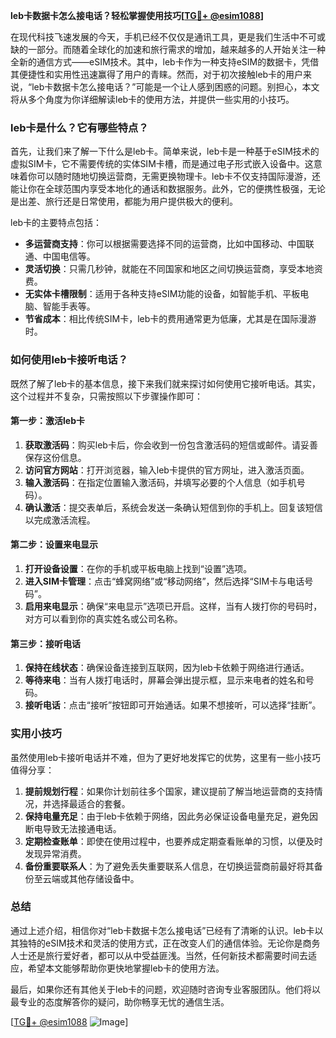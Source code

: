 **leb卡数据卡怎么接电话？轻松掌握使用技巧[[TG💪+ @esim1088](https://t.me/s/esim1088)]**

在现代科技飞速发展的今天，手机已经不仅仅是通讯工具，更是我们生活中不可或缺的一部分。而随着全球化的加速和旅行需求的增加，越来越多的人开始关注一种全新的通信方式——eSIM技术。其中，leb卡作为一种支持eSIM的数据卡，凭借其便捷性和实用性迅速赢得了用户的青睐。然而，对于初次接触leb卡的用户来说，“leb卡数据卡怎么接电话？”可能是一个让人感到困惑的问题。别担心，本文将从多个角度为你详细解读leb卡的使用方法，并提供一些实用的小技巧。

### leb卡是什么？它有哪些特点？

首先，让我们来了解一下什么是leb卡。简单来说，leb卡是一种基于eSIM技术的虚拟SIM卡，它不需要传统的实体SIM卡槽，而是通过电子形式嵌入设备中。这意味着你可以随时随地切换运营商，无需更换物理卡。leb卡不仅支持国际漫游，还能让你在全球范围内享受本地化的通话和数据服务。此外，它的便携性极强，无论是出差、旅行还是日常使用，都能为用户提供极大的便利。

leb卡的主要特点包括：

- **多运营商支持**：你可以根据需要选择不同的运营商，比如中国移动、中国联通、中国电信等。
- **灵活切换**：只需几秒钟，就能在不同国家和地区之间切换运营商，享受本地资费。
- **无实体卡槽限制**：适用于各种支持eSIM功能的设备，如智能手机、平板电脑、智能手表等。
- **节省成本**：相比传统SIM卡，leb卡的费用通常更为低廉，尤其是在国际漫游时。

### 如何使用leb卡接听电话？

既然了解了leb卡的基本信息，接下来我们就来探讨如何使用它接听电话。其实，这个过程并不复杂，只需按照以下步骤操作即可：

#### 第一步：激活leb卡

1. **获取激活码**：购买leb卡后，你会收到一份包含激活码的短信或邮件。请妥善保存这份信息。
2. **访问官方网站**：打开浏览器，输入leb卡提供的官方网址，进入激活页面。
3. **输入激活码**：在指定位置输入激活码，并填写必要的个人信息（如手机号码）。
4. **确认激活**：提交表单后，系统会发送一条确认短信到你的手机上。回复该短信以完成激活流程。

#### 第二步：设置来电显示

1. **打开设备设置**：在你的手机或平板电脑上找到“设置”选项。
2. **进入SIM卡管理**：点击“蜂窝网络”或“移动网络”，然后选择“SIM卡与电话号码”。
3. **启用来电显示**：确保“来电显示”选项已开启。这样，当有人拨打你的号码时，对方可以看到你的真实姓名或公司名称。

#### 第三步：接听电话

1. **保持在线状态**：确保设备连接到互联网，因为leb卡依赖于网络进行通话。
2. **等待来电**：当有人拨打电话时，屏幕会弹出提示框，显示来电者的姓名和号码。
3. **接听电话**：点击“接听”按钮即可开始通话。如果不想接听，可以选择“挂断”。

### 实用小技巧

虽然使用leb卡接听电话并不难，但为了更好地发挥它的优势，这里有一些小技巧值得分享：

1. **提前规划行程**：如果你计划前往多个国家，建议提前了解当地运营商的支持情况，并选择最适合的套餐。
2. **保持电量充足**：由于leb卡依赖于网络，因此务必保证设备电量充足，避免因断电导致无法接通电话。
3. **定期检查账单**：即使在使用过程中，也要养成定期查看账单的习惯，以便及时发现异常消费。
4. **备份重要联系人**：为了避免丢失重要联系人信息，在切换运营商前最好将其备份至云端或其他存储设备中。

### 总结

通过上述介绍，相信你对“leb卡数据卡怎么接电话”已经有了清晰的认识。leb卡以其独特的eSIM技术和灵活的使用方式，正在改变人们的通信体验。无论你是商务人士还是旅行爱好者，都可以从中受益匪浅。当然，任何新技术都需要时间去适应，希望本文能够帮助你更快地掌握leb卡的使用方法。

最后，如果你还有其他关于leb卡的问题，欢迎随时咨询专业客服团队。他们将以最专业的态度解答你的疑问，助你畅享无忧的通信生活。

[[TG💪+ @esim1088](https://t.me/s/esim1088) ![Image](https://i.postimg.cc/4NQfJmqS/Snipaste-2025-05-13-00-14-12.png)]